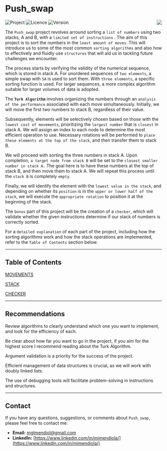 # Push_swap

<div>

  ![Project](https://img.shields.io/badge/Project-Push_swap-blue)
  ![Licence](https://img.shields.io/badge/Licence-MIT-orange)
  ![Version](https://img.shields.io/badge/Version-1.0-green)
  <a href="https://github.com/MiMendiola/Push_swap/tree/main/Documentation/es/README.es.md" >
    <img src="https://img.shields.io/badge/Cambiar_Idioma-Español-purple" align="right">
  </a>

</div>

The `Push_swap` project revolves arround sorting a `list of numbers` using two stacks, A and B, with a `limited set of instructions` . The aim of this project is to sort the numbers in the `least amount of moves`. This will introduce us to some of the most common `sorting algorithms` and also how to effectively and fluidly use `structures` that will aid us in tackling future challenges we encounter.

The process starts by verifying the validity of the numerical sequence, which is stored in stack A. For unordered sequences of `two elements`, a simple swap with `SA` is used to sort them. With `three elements`, a specific sorting function is used. For larger sequences, a more complex algorithm suitable for larger volumes of data is adopted.

The **`Turk Algorithm`** involves organizing the numbers through an `analysis of the performance` associated with each move simultaneously. Initially, we will move the first two numbers to stack B, regardless of their value.

Subsequently, elements will be selectively chosen based on those with the `lowest cost of movements`, prioritizing the `largest number` that is `closest` in stack A. We will assign an index to each node to determine the most efficient operation to use. Necessary rotations will be performed to `place these elements at the top of the stack`, and then transfer them to stack B. 

We will proceed with sorting the three numbers in stack A. Upon completion,   `a target node from stack B` will be set to the `closest smaller number in stack A.` The goal here is to have these numbers at the top of stack B, and then move them to stack A. We will repeat this process until the `stack B` is completely `empty`.

Finally, we will identify the element with the `lowest value in the stack`, and depending on whether its `position` is in the `upper or lower half of the stack`, we will execute the `appropriate rotation` to position it at the beginning of the stack.

The `bonus` part of this project will be the creation of a `checker`, which will validate whether the given instructions determine if our stack of numbers is correctly sorted.

For a `detailed explanation` of each part of the project, including how the sorting algorithms work and how the stack operations are implemented, refer to the `Table of Contents` section below.

---

## **Table of Contents**

[MOVEMENTS](https://github.com/MiMendiola/Push_Swap/tree/main/Documentation/MOVEMENTS.md)

[STACK](https://github.com/MiMendiola/Push_Swap/tree/main/Documentation/STACK.md)

[CHECKER](https://github.com/MiMendiola/Push_Swap/tree/main/Documentation/CHECKER.md)

---

## **Recommendations**

Review algorithms to clearly understand which one you want to implement, and look for the efficiency of each.

Be clear about how far you want to go in the project, if you aim for the highest score I recommend reading about the Turk Algorithm.

Argument validation is a priority for the success of the project.

Efficient management of data structures is crucial, as we will work with doubly linked lists.

The use of debugging tools will facilitate problem-solving in instructions and structures.

---

## **Contact**

If you have any questions, suggestions, or comments about `Push_swap`, please feel free to contact me:

- **Email:** [mglmendiol@gmail.com](mailto:mglmendiol@gmail.com)
- **LinkedIn:** [https://www.linkedin.com/in/mimendiola/](https://www.linkedin.com/in/mimendiola/)